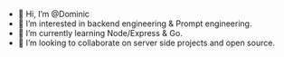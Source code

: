 - 👋 Hi, I’m @Dominic
- 👀 I’m interested in backend engineering & Prompt engineering.
- 🌱 I’m currently learning Node/Express & Go.
- 💞️ I’m looking to collaborate on server side projects and open source.


<!---
Dominic-mod420/Dominic-mod420 is a ✨ special ✨ repository because its `README.md` (this file) appears on your GitHub profile.
You can click the Preview link to take a look at your changes.
--->
